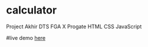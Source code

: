 # calculator
Project Akhir DTS FGA X Progate HTML CSS JavaScript

#live demo [here](https://greenteak7.github.io/calculator/)
